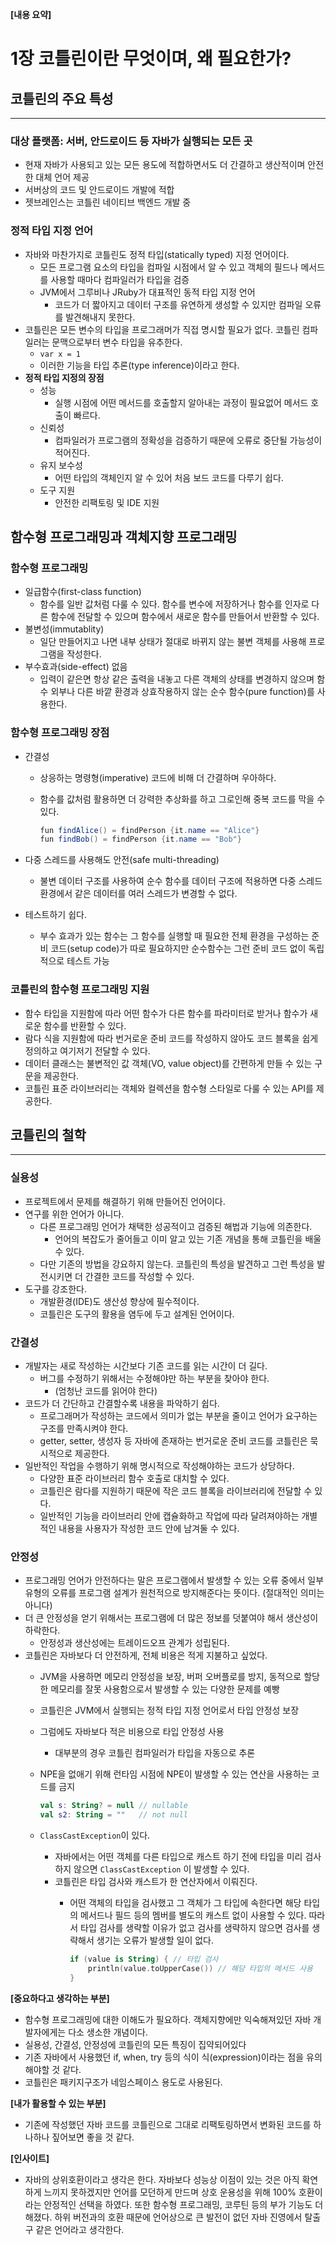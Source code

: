 **[내용 요약]**

# 1장 코틀린이란 무엇이며, 왜 필요한가?

##  코틀린의 주요 특성

---

### 대상 플랫폼: 서버, 안드로이드 등 자바가 실행되는 모든 곳

- 현재 자바가 사용되고 있는 모든 용도에 적합하면서도 더 간결하고 생산적이며 안전한 대체 언어 제공
- 서버상의 코드 및 안드로이드 개발에 적합
- 젯브레인스는 코틀린 네이티브 백엔드 개발 중

### 정적 타입 지정 언어

- 자바와 마찬가지로 코틀린도 정적 타입(statically typed) 지정 언어이다.
    - 모든 프로그램 요소의 타입을 컴파일 시점에서 알 수 있고 객체의 필드나 메서드를 사용할 때마다 컴파일러가 타입을 검증
    - JVM에서 그루비나 JRuby가 대표적인 동적 타입 지정 언어
        - 코드가 더 짧아지고 데이터 구조를 유연하게 생성할 수 있지만 컴파일 오류를 발견해내지 못한다.
- 코틀린은 모든 변수의 타입을 프로그래머가 직접 명시할 필요가 없다. 코틀린 컴파일러는 문맥으로부터 변수 타입을 유추한다.
    - `var x = 1`
    - 이러한 기능을 타입 추론(type inference)이라고 한다.
- **정적 타입 지정의 장점**
    - 성능
        - 실행 시점에 어떤 메서드를 호출할지 알아내는 과정이 필요없어 메서드 호출이 빠르다.
    - 신뢰성
        - 컴파일러가 프로그램의 정확성을 검증하기 때문에 오류로 중단될 가능성이 적어진다.
    - 유지 보수성
        - 어떤 타입의 객체인지 알 수 있어 처음 보드 코드를 다루기 쉽다.
    - 도구 지원
        - 안전한 리팩토링 및 IDE 지원

## 함수형 프로그래밍과 객체지향 프로그래밍

### 함수형 프로그래밍

- 일급함수(first-class function)
    - 함수를 일반 값처럼 다룰 수 있다. 함수를 변수에 저장하거나 함수를 인자로 다른 함수에 전달할 수 있으며 함수에서 새로운 함수를 만들어서 반환할 수 있다.
- 불변성(immutablity)
    - 일단 만들어지고 나면 내부 상태가 절대로 바뀌지 않는 불변 객체를 사용해 프로그램을 작성한다.
- 부수효과(side-effect) 없음
    - 입력이 같은면 항상 같은 출력을 내놓고 다른 객체의 상태를 변경하지 않으며 함수 외부나 다른 바깥 환경과 상효작용하지 않는 순수 함수(pure function)를 사용한다.

### 함수형 프로그래밍 장점

- 간결성
    - 상응하는 명령형(imperative) 코드에 비해 더 간결하며 우아하다.
    - 함수를 값처럼 활용하면 더 강력한 추상화를 하고 그로인해 중복 코드를 막을 수 있다.
        
        ```java
        fun findAlice() = findPerson {it.name == "Alice"}
        fun findBob() = findPerson {it.name == "Bob"}
        ```
        
- 다중 스레드를 사용해도 안전(safe multi-threading)
    - 불변 데이터 구조를 사용하여 순수 함수를 데이터 구조에 적용하면 다중 스레드 환경에서 같은 데이터를 여러 스레드가 변경할 수 없다.
- 테스트하기 쉽다.
    - 부수 효과가 있는 함수는 그 함수를 실행할 때 필요한 전체 환경을 구성하는 준비 코드(setup code)가 따로 필요하지만 순수함수는 그런 준비 코드 없이 독립적으로 테스트 가능

### 코틀린의 함수형 프로그래밍 지원

- 함수 타입을 지원함에 따라 어떤 함수가 다른 함수를 파라미터로 받거나 함수가 새로운 함수를 반환할 수 있다.
- 람다 식을 지원함에 따라 번거로운 준비 코드를 작성하지 않아도 코드 블록을 쉽게 정의하고 여기저기 전달할 수  있다.
- 데이터 클래스는 불변적인 값 객체(VO, value object)를 간편하게 만들 수 있는 구문을 제공한다.
- 코틀린 표준 라이브러리는 객체와 컬렉션을 함수형 스타일로 다룰 수 있는 API를 제공한다.


## 코틀린의 철학

---

### 실용성

- 프로젝트에서 문제를 해결하기 위해 만들어진 언어이다.
- 연구를 위한 언어가 아니다.
    - 다른 프로그래밍 언어가 채택한 성공적이고 검증된 해법과 기능에 의존한다.
        - 언어의 복잡도가 줄어들고 이미 알고 있는 기존 개념을 통해 코틀린을 배울 수 있다.
    - 다만 기존의 방법을 강요하지 않는다. 코틀린의 특성을 발견하고 그런 특성을 발전시키면 더 간결한 코드를 작성할 수 있다.
- 도구를 강조한다.
    - 개발환경(IDE)도 생산성 향상에 필수적이다.
    - 코틀린은 도구의 활용을 염두에 두고 설계된 언어이다.

### 간결성

- 개발자는 새로 작성하는 시간보다 기존 코드를 읽는 시간이 더 길다.
    - 버그를 수정하기 위해서는 수정해야만 하는 부분을 찾아야 한다.
        - (엄청난 코드를 읽어야 한다)
- 코드가 더 간단하고 간결할수록 내용을 파악하기 쉽다.
    - 프로그래머가 작성하는 코드에서 의미가 없는 부분을 줄이고 언어가 요구하는 구조를 만족시켜야 한다.
    - getter, setter, 생성자 등 자바에 존재하는 번거로운 준비 코드를 코틀린은 묵시적으로 제공한다.
- 일반적인 작업을 수행하기 위해 명시적으로 작성해야하는 코드가 상당하다.
    - 다양한 표준 라이브러리 함수 호출로 대치할 수 있다.
    - 코틀린은 람다를 지원하기 때문에 작은 코드 블록을 라이브러리에 전달할 수 있다.
    - 일반적인 기능을 라이브러리 안에 캡슐화하고 작업에 따라 달려져야하는 개별적인 내용을 사용자가 작성한 코드 안에 남겨둘 수 있다.

### 안정성

- 프로그래밍 언어가 안전하다는 말은 프로그램에서 발생할 수 있는 오류 중에서 일부 유형의 오류를 프로그램 설계가 원천적으로 방지해준다는 뜻이다. (절대적인 의미는 아니다)
- 더 큰 안정성을 얻기 위해서는 프로그램에 더 많은 정보를 덧붙여야 해서 생산성이 하락한다.
    - 안정성과 생산성에는 트레이드오프 관계가 성립된다.
- 코틀린은 자바보다 더 안전하게, 전체 비용은 적게 지불하고 싶었다.
    - JVM을 사용하면 메모리 안정성을 보장, 버퍼 오버플로를 방지, 동적으로 할당한 메모리를 잘못 사용함으로서 발생할 수 있는 다양한 문제를 예빵
    - 코틀린은 JVM에서 실행되는 정적 타입 지정 언어로서 타입 안정성 보장
    - 그럼에도 자바보다 적은 비용으로 타입 안정성 사용
        - 대부분의 경우 코틀린 컴파일러가 타입을 자동으로 추론
    - NPE을 없애기 위해 런타임 시점에 NPE이 발생할 수 있는 연산을 사용하는 코드를 금지
        
        ```kotlin
        val s: String? = null // nullable
        val s2: String = ""   // not null
        ```
        
    - `ClassCastException`이 있다.
        - 자바에서는 어떤 객체를 다른 타입으로 캐스트 하기 전에 타입을 미리 검사하지 않으면 `ClassCastException` 이 발생할 수 있다.
        - 코틀린은 타입 검사와 캐스트가 한 연산자에서 이뤄진다.
            - 어떤 객체의 타입을 검사했고 그 객체가 그 타입에 속한다면 해당 타입의 메서드나 필드 등의 멤버를 별도의 캐스트 없이 사용할 수 있다. 따라서 타입 검사를 생략할 이유가 없고 검사를 생략하지 않으면 검사를 생략해서 생기는 오류가 발생할 일이 없다.
                
                ```kotlin
                if (value is String) { // 타입 검사
                	println(value.toUpperCase()) // 해당 타입의 메서드 사용
                }
                ```
              

**[중요하다고 생각하는 부분]**

- 함수형 프로그래밍에 대한 이해도가 필요하다. 객체지향에만 익숙해져있던 자바 개발자에게는 다소 생소한 개념이다.
- 실용성, 간결성, 안정성에 코틀린의 모든 특징이 집약되어있다
- 기존 자바에서 사용했던 if, when, try 등의 식이 식(expression)이라는 점을 유의해야할 것 같다.
- 코틀린은 패키지구조가 네임스페이스 용도로 사용된다.

**[내가 활용할 수 있는 부분]**

- 기존에 작성했던 자바 코드를 코틀린으로 그대로 리팩토링하면서 변화된 코드를 하나하나 짚어보면 좋을 것 같다.

**[인사이트]**

- 자바의 상위호환이라고 생각은 한다. 자바보다 성능상 이점이 있는 것은 아직 확연하게 느끼지 못하겠지만 언어를 모던하게 만드며 상호 운용성을 위해 100% 호환이라는 안정적인 선택을 하였다. 또한 함수형 프로그래밍, 코루틴 등의 부가 기능도 더해졌다. 하위 버전과의 호환 때문에 언어상으로 큰 발전이 없던 자바 진영에서 탈출구 같은 언어라고 생각한다.
